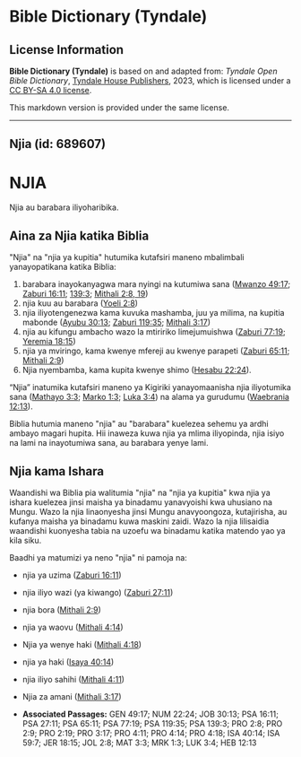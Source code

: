 # Bible Dictionary (Tyndale)

## License Information

**Bible Dictionary (Tyndale)** is based on and adapted from: _Tyndale Open Bible Dictionary_, [Tyndale House Publishers](https://tyndaleopenresources.com/), 2023, which is licensed under a [CC BY-SA 4.0 license](https://creativecommons.org/licenses/by-sa/4.0/legalcode.en).

This markdown version is provided under the same license.



--------------------------------

## Njia (id: 689607)

NJIA
====

Njia au barabara iliyoharibika.

Aina za Njia katika Biblia
--------------------------

"Njia" na "njia ya kupitia" hutumika kutafsiri maneno mbalimbali yanayopatikana katika Biblia:

1. barabara inayokanyagwa mara nyingi na kutumiwa sana ([Mwanzo 49:17](https://ref.ly/Gen49:17); [Zaburi 16:11](https://ref.ly/Ps16:11); [139:3](https://ref.ly/Ps139:3); [Mithali 2:8, 19](https://ref.ly/Prov2:8,Prov2:19))
2. njia kuu au barabara ([Yoeli 2:8](https://ref.ly/Joel2:8))
3. njia iliyotengenezwa kama kuvuka mashamba, juu ya milima, na kupitia mabonde ([Ayubu 30:13](https://ref.ly/Job30:13); [Zaburi 119:35](https://ref.ly/Ps119:35); [Mithali 3:17](https://ref.ly/Prov3:17))
4. njia au kifungu ambacho wazo la mtiririko limejumuishwa ([Zaburi 77:19](https://ref.ly/Ps77:19); [Yeremia 18:15](https://ref.ly/Jer18:15))
5. njia ya mviringo, kama kwenye mfereji au kwenye parapeti ([Zaburi 65:11](https://ref.ly/Ps65:11); [Mithali 2:9](https://ref.ly/Prov2:9))
6. Njia nyembamba, kama kupita kwenye shimo ([Hesabu 22:24](https://ref.ly/Num22:24)).

“Njia” inatumika kutafsiri maneno ya Kigiriki yanayomaanisha njia iliyotumika sana ([Mathayo 3:3](https://ref.ly/Matt3:3); [Marko 1:3](https://ref.ly/Mark1:3); [Luka 3:4](https://ref.ly/Luke3:4)) na alama ya gurudumu ([Waebrania 12:13](https://ref.ly/Heb12:13)).

Biblia hutumia maneno "njia" au "barabara" kuelezea sehemu ya ardhi ambayo magari hupita. Hii inaweza kuwa njia ya mlima iliyopinda, njia isiyo na lami na inayotumiwa sana, au barabara yenye lami.

Njia kama Ishara
----------------

Waandishi wa Biblia pia walitumia "njia" na "njia ya kupitia" kwa njia ya ishara kuelezea jinsi maisha ya binadamu yanavyoishi kwa uhusiano na Mungu. Wazo la njia linaonyesha jinsi Mungu anavyoongoza, kutajirisha, au kufanya maisha ya binadamu kuwa maskini zaidi. Wazo la njia lilisaidia waandishi kuonyesha tabia na uzoefu wa binadamu katika matendo yao ya kila siku.

Baadhi ya matumizi ya neno "njia" ni pamoja na:

* njia ya uzima ([Zaburi 16:11](https://ref.ly/Ps16:11))
* njia iliyo wazi (ya kiwango) ([Zaburi 27:11](https://ref.ly/Ps27:11))
* njia bora ([Mithali 2:9](https://ref.ly/Prov2:9))
* njia ya waovu ([Mithali 4:14](https://ref.ly/Prov4:14))
* Njia ya wenye haki ([Mithali 4:18](https://ref.ly/Prov4:18))
* njia ya haki ([Isaya 40:14](https://ref.ly/Isa40:14))
* njia iliyo sahihi ([Mithali 4:11](https://ref.ly/Prov4:11))
* Njia za amani ([Mithali 3:17](https://ref.ly/Prov3:17))

* **Associated Passages:** GEN 49:17; NUM 22:24; JOB 30:13; PSA 16:11; PSA 27:11; PSA 65:11; PSA 77:19; PSA 119:35; PSA 139:3; PRO 2:8; PRO 2:9; PRO 2:19; PRO 3:17; PRO 4:11; PRO 4:14; PRO 4:18; ISA 40:14; ISA 59:7; JER 18:15; JOL 2:8; MAT 3:3; MRK 1:3; LUK 3:4; HEB 12:13

